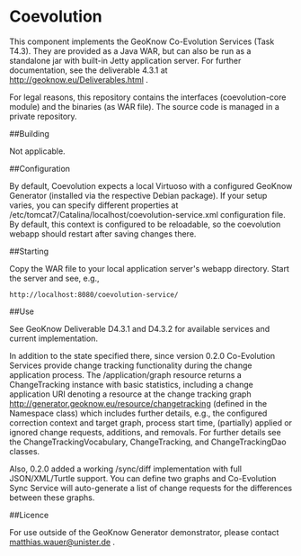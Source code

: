 Coevolution
===========

This component implements the GeoKnow Co-Evolution Services (Task T4.3). They are provided as a Java WAR, but can also be run as a standalone jar with built-in Jetty application server. For further documentation, see the deliverable 4.3.1 at http://geoknow.eu/Deliverables.html .

For legal reasons, this repository contains the interfaces (coevolution-core module) and the binaries (as WAR file). The source code is managed in a private repository.

##Building

Not applicable.

##Configuration

By default, Coevolution expects a local Virtuoso with a configured GeoKnow Generator (installed via the respective Debian package). If your setup varies, you can specify different properties at /etc/tomcat7/Catalina/localhost/coevolution-service.xml configuration file. By default, this context is configured to be reloadable, so the coevolution webapp should restart after saving changes there.

##Starting

Copy the WAR file to your local application server's webapp directory. Start the server and see, e.g.,

	http://localhost:8080/coevolution-service/
	
##Use

See GeoKnow Deliverable D4.3.1 and D4.3.2 for available services and current implementation.

In addition to the state specified there, since version 0.2.0 Co-Evolution Services provide change tracking functionality during the change application process. The /application/graph resource returns a ChangeTracking instance with basic statistics, including a change application URI denoting a resource at the change tracking graph http://generator.geoknow.eu/resource/changetracking (defined in the Namespace class) which includes further details, e.g., the configured correction context and target graph, process start time, (partially) applied or ignored change requests, additions, and removals. For further details see the ChangeTrackingVocabulary, ChangeTracking, and ChangeTrackingDao classes.

Also, 0.2.0 added a working /sync/diff implementation with full JSON/XML/Turtle support. You can define two graphs and Co-Evolution Sync Service will auto-generate a list of change requests for the differences between these graphs.	
	
##Licence

For use outside of the GeoKnow Generator demonstrator, please contact matthias.wauer@unister.de .